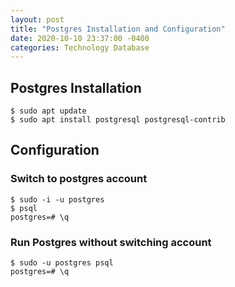 ```yaml
---
layout: post
title: "Postgres Installation and Configuration"
date: 2020-10-10 23:37:00 -0400
categories: Technology Database
---
```


## Postgres Installation
```console
$ sudo apt update
$ sudo apt install postgresql postgresql-contrib
```
## Configuration
### Switch to postgres account
```console
$ sudo -i -u postgres
$ psql
postgres=# \q
```
### Run Postgres without switching account
```console
$ sudo -u postgres psql
postgres=# \q
```
